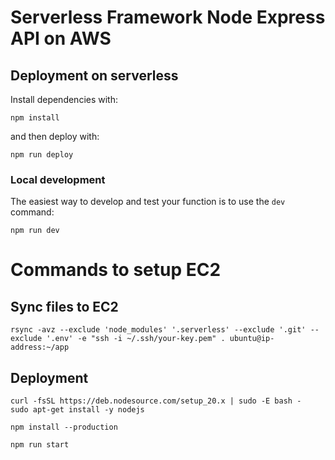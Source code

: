 # Serverless Framework Node Express API on AWS

## Deployment on serverless

Install dependencies with:

```
npm install
```

and then deploy with:

```
npm run deploy
```

### Local development

The easiest way to develop and test your function is to use the `dev` command:

```
npm run dev
```

# Commands to setup EC2

## Sync files to EC2

```
rsync -avz --exclude 'node_modules' '.serverless' --exclude '.git' --exclude '.env' -e "ssh -i ~/.ssh/your-key.pem" . ubuntu@ip-address:~/app
```

## Deployment

```
curl -fsSL https://deb.nodesource.com/setup_20.x | sudo -E bash -
sudo apt-get install -y nodejs
```

```
npm install --production
```

```
npm run start
```
